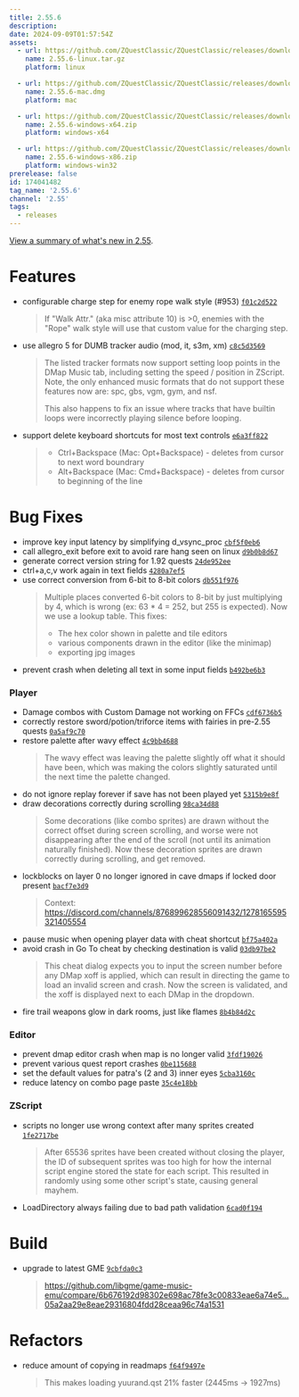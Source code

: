 ```yaml
---
title: 2.55.6
description: 
date: 2024-09-09T01:57:54Z
assets: 
  - url: https://github.com/ZQuestClassic/ZQuestClassic/releases/download/2.55.6/2.55.6-linux.tar.gz
    name: 2.55.6-linux.tar.gz
    platform: linux

  - url: https://github.com/ZQuestClassic/ZQuestClassic/releases/download/2.55.6/2.55.6-mac.dmg
    name: 2.55.6-mac.dmg
    platform: mac

  - url: https://github.com/ZQuestClassic/ZQuestClassic/releases/download/2.55.6/2.55.6-windows-x64.zip
    name: 2.55.6-windows-x64.zip
    platform: windows-x64

  - url: https://github.com/ZQuestClassic/ZQuestClassic/releases/download/2.55.6/2.55.6-windows-x86.zip
    name: 2.55.6-windows-x86.zip
    platform: windows-win32
prerelease: false
id: 174041482
tag_name: '2.55.6'
channel: '2.55'
tags:
  - releases
---
```


[View a summary of what's new in 2.55](https://zquestclassic.com/docs/2.55/).
# Features

- configurable charge step for enemy rope walk style (#953) [`f01c2d522`](https://github.com/ZQuestClassic/ZQuestClassic/commit/f01c2d522e727570d7c088cb945115619aa581c4)
   &nbsp;
   >If "Walk Attr." (aka misc attribute 10) is >0, enemies with the "Rope" walk style will use that custom value for the charging step. 
   >
- use allegro 5 for DUMB tracker audio (mod, it, s3m, xm) [`c8c5d3569`](https://github.com/ZQuestClassic/ZQuestClassic/commit/c8c5d35697bc42c95bccf29bd898d03ffe57d920)
   &nbsp;
   >The listed tracker formats now support setting loop points in the DMap Music tab, including setting the speed / position in ZScript. Note, the only enhanced music formats that do not support these features now are: spc, gbs, vgm, gym, and nsf.  
   >
   >This also happens to fix an issue where tracks that have builtin loops were incorrectly playing silence before looping. 
   >
- support delete keyboard shortcuts for most text controls [`e6a3ff822`](https://github.com/ZQuestClassic/ZQuestClassic/commit/e6a3ff8228d170f733ea632d953762dfa7aa0521)
   &nbsp;
   >* Ctrl+Backspace (Mac: Opt+Backspace) - deletes from cursor to next word
   >  boundrary
   >* Alt+Backspace (Mac: Cmd+Backspace) - deletes from cursor to beginning
   >  of the line
   >

# Bug Fixes

- improve key input latency by simplifying d_vsync_proc [`cbf5f0eb6`](https://github.com/ZQuestClassic/ZQuestClassic/commit/cbf5f0eb6eb64055ad9adea78c7b9347ebb7d80a)
- call allegro_exit before exit to avoid rare hang seen on linux [`d9b0b8d67`](https://github.com/ZQuestClassic/ZQuestClassic/commit/d9b0b8d670f7580bcb1aa0eafeb272e2d4d1f0df)
- generate correct version string for 1.92 quests [`24de952ee`](https://github.com/ZQuestClassic/ZQuestClassic/commit/24de952eea874022df423dc06745ef1dfe10d1c5)
- ctrl+a,c,v work again in text fields [`4280a7ef5`](https://github.com/ZQuestClassic/ZQuestClassic/commit/4280a7ef597b948e3e7918233d2ff082b7c11fd6)
- use correct conversion from 6-bit to 8-bit colors [`db551f976`](https://github.com/ZQuestClassic/ZQuestClassic/commit/db551f9765376ada4dedfb47925a94f775fdc073)
   &nbsp;
   >Multiple places converted 6-bit colors to 8-bit by just multiplying by 4, which is wrong (ex: 63 * 4 = 252, but 255 is expected). Now we use a lookup table. This fixes:  
   >
   >* The hex color shown in palette and tile editors
   >* various components drawn in the editor (like the minimap)
   >* exporting jpg images
   >
- prevent crash when deleting all text in some input fields [`b492be6b3`](https://github.com/ZQuestClassic/ZQuestClassic/commit/b492be6b32949e3e319b2d371493938a4a949629)

### Player

- Damage combos with Custom Damage not working on FFCs [`cdf6736b5`](https://github.com/ZQuestClassic/ZQuestClassic/commit/cdf6736b539bbb3a5757de083a542a2e50d4580a)
- correctly restore sword/potion/triforce items with fairies in pre-2.55 quests [`0a5af9c70`](https://github.com/ZQuestClassic/ZQuestClassic/commit/0a5af9c70fd82d85e34518556cdc8c780e0d6082)
- restore palette after wavy effect [`4c9bb4688`](https://github.com/ZQuestClassic/ZQuestClassic/commit/4c9bb46888ec9b7729aac89731bdef46baae6f95)
   &nbsp;
   >The wavy effect was leaving the palette slightly off what it should have been, which was making the colors slightly saturated until the next time the palette changed. 
   >
- do not ignore replay forever if save has not been played yet [`5315b9e8f`](https://github.com/ZQuestClassic/ZQuestClassic/commit/5315b9e8f3c78e70a813caae04aae1c75709bf26)
- draw decorations correctly during scrolling [`98ca34d88`](https://github.com/ZQuestClassic/ZQuestClassic/commit/98ca34d881cd4efda7a692283a432076421a32f5)
   &nbsp;
   >Some decorations (like combo sprites) are drawn without the correct offset during screen scrolling, and worse were not disappearing after the end of the scroll (not until its animation naturally finished). Now these decoration sprites are drawn correctly during scrolling, and get removed. 
   >
- lockblocks on layer 0 no longer ignored in cave dmaps if locked door present [`bacf7e3d9`](https://github.com/ZQuestClassic/ZQuestClassic/commit/bacf7e3d96c5f0d47f005250819a7e45f31adf68)
   &nbsp;
   >Context: https://discord.com/channels/876899628556091432/1278165595321405554 
   >
- pause music when opening player data with cheat shortcut [`bf75a402a`](https://github.com/ZQuestClassic/ZQuestClassic/commit/bf75a402aa1bf7579a14a5a7cbc44e13c76c13a7)
- avoid crash in Go To cheat by checking destination is valid [`03db97be2`](https://github.com/ZQuestClassic/ZQuestClassic/commit/03db97be2109dd03d9e6d28ba75f5f17940c7977)
   &nbsp;
   >This cheat dialog expects you to input the screen number before any DMap xoff is applied, which can result in directing the game to load an invalid screen and crash. Now the screen is validated, and the xoff is displayed next to each DMap in the dropdown. 
   >
- fire trail weapons glow in dark rooms, just like flames [`8b4b84d2c`](https://github.com/ZQuestClassic/ZQuestClassic/commit/8b4b84d2c3e8bb1b47acf00677a35db78b50520e)

### Editor

- prevent dmap editor crash when map is no longer valid [`3fdf19026`](https://github.com/ZQuestClassic/ZQuestClassic/commit/3fdf19026c83f1893574e0b9712f87048718173a)
- prevent various quest report crashes [`0be115688`](https://github.com/ZQuestClassic/ZQuestClassic/commit/0be115688e03402b952e2007ba4e04bacd057847)
- set the default values for patra's (2 and 3) inner eyes [`5cba3160c`](https://github.com/ZQuestClassic/ZQuestClassic/commit/5cba3160c3874cfcd7a0570bda91cf482dfa652d)
- reduce latency on combo page paste [`35c4e18bb`](https://github.com/ZQuestClassic/ZQuestClassic/commit/35c4e18bb0b0d42a85cfdd10962d513702d7884f)

### ZScript

- scripts no longer use wrong context after many sprites created [`1fe2717be`](https://github.com/ZQuestClassic/ZQuestClassic/commit/1fe2717bed05dfcf1af2f80c6eae5c696a6fad3c)
   &nbsp;
   >After 65536 sprites have been created without closing the player, the ID of subsequent sprites was too high for how the internal script engine stored the state for each script. This resulted in randomly using some other script's state, causing general mayhem. 
   >
- LoadDirectory always failing due to bad path validation [`6cad0f194`](https://github.com/ZQuestClassic/ZQuestClassic/commit/6cad0f194a6d5b70e567dae76d6455c042fde064)

# Build

- upgrade to latest GME [`9cbfda0c3`](https://github.com/ZQuestClassic/ZQuestClassic/commit/9cbfda0c3b27d843b79d0bc399aea90925085734)
   &nbsp;
   >https://github.com/libgme/game-music-emu/compare/6b676192d98302e698ac78fe3c00833eae6a74e5...05a2aa29e8eae29316804fdd28ceaa96c74a1531 
   >

# Refactors

- reduce amount of copying in readmaps [`f64f9497e`](https://github.com/ZQuestClassic/ZQuestClassic/commit/f64f9497ebc2d1cf3d34d2025369b350fd2ce7ff)
   &nbsp;
   >This makes loading yuurand.qst 21% faster (2445ms -> 1927ms) 
   >

